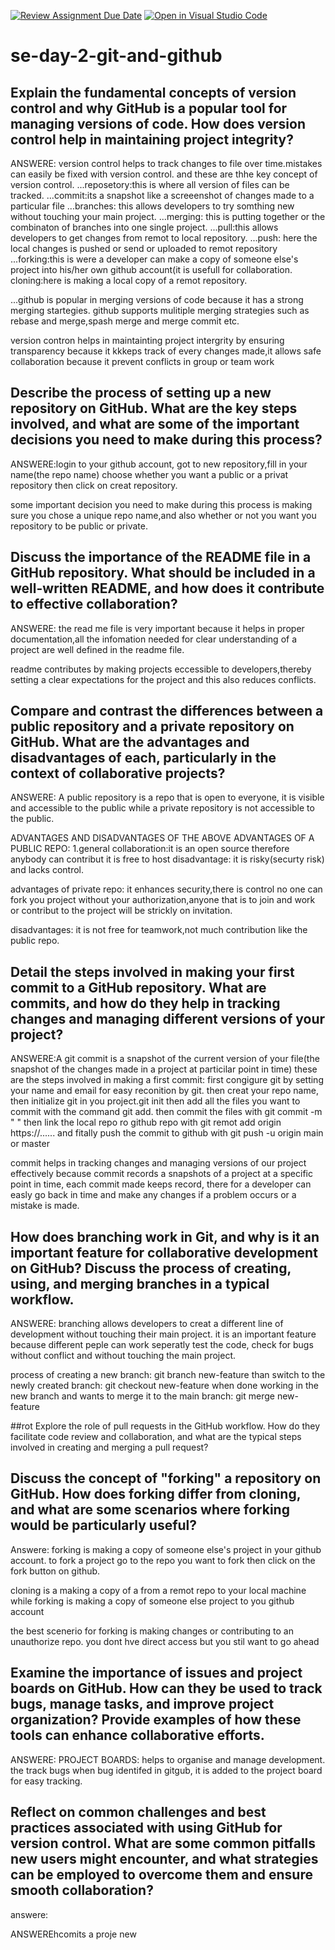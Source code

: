 [![Review Assignment Due Date](https://classroom.github.com/assets/deadline-readme-button-22041afd0340ce965d47ae6ef1cefeee28c7c493a6346c4f15d667ab976d596c.svg)](https://classroom.github.com/a/8wgCKhpZ)
[![Open in Visual Studio Code](https://classroom.github.com/assets/open-in-vscode-2e0aaae1b6195c2367325f4f02e2d04e9abb55f0b24a779b69b11b9e10269abc.svg)](https://classroom.github.com/online_ide?assignment_repo_id=18424306&assignment_repo_type=AssignmentRepo)
# se-day-2-git-and-github
## Explain the fundamental concepts of version control and why GitHub is a popular tool for managing versions of code. How does version control help in maintaining project integrity?

ANSWERE: version control helps to track changes to file over time.mistakes can easily be fixed with version control. and these are thhe key concept of version control. 
...reposetory:this is where all version of files can be tracked.
...commit:its a snapshot like a screeenshot of changes made to a particular file
...branches: this  allows developers to try somthing new without touching your main project.
...merging: this is putting together or the combinaton of branches into one single project.
...pull:this allows developers to get changes from remot to local repository.
...push: here the local changes is pushed or send or uploaded to remot repository
...forking:this is were a developer can make a copy of someone else's project into his/her own github account(it is usefull for collaboration.
cloning:here is making a local copy of a remot repository.

...github is popular in merging versions of code because it has a strong merging startegies. github supports mulitiple merging strategies such as rebase and merge,spash merge and merge commit etc.

version contron helps in maintainting project intergrity by ensuring transparency because it kkkeps track of every changes made,it allows safe collaboration because it prevent conflicts in group or team work

## Describe the process of setting up a new repository on GitHub. What are the key steps involved, and what are some of the important decisions you need to make during this process?

ANSWERE:login to your github account, got to new repository,fill in your name(the repo name) choose whether you want a public or a privat repository then click on creat repository.

some important decision you need to make during this process is making sure you chose a unique repo name,and also whether or not you want you repository to be public or private.

## Discuss the importance of the README file in a GitHub repository. What should be included in a well-written README, and how does it contribute to effective collaboration?

ANSWERE: the read me file is very important because it helps in proper documentation,all the infomation needed for clear understanding of a project are well defined in the readme file.

readme contributes by making projects eccessible to developers,thereby setting a clear expectations for the project and this also reduces conflicts.

## Compare and contrast the differences between a public repository and a private repository on GitHub. What are the advantages and disadvantages of each, particularly in the context of collaborative projects?

ANSWERE: A public repository is a repo that is open to everyone, it is visible and accessible to the public while a private repository is not accessible to the public.

ADVANTAGES AND DISADVANTAGES OF THE ABOVE
ADVANTAGES OF A PUBLIC REPO:
1.general collaboration:it is an open source therefore anybody can contribut
it is free to host
disadvantage:
it is risky(securty risk) and lacks control.

advantages of private repo:
it enhances security,there is control no one can fork you project without your authorization,anyone that is to join and work or contribut to the project will be strickly on invitation.

disadvantages:
it is not free for teamwork,not much contribution like the public repo.




## Detail the steps involved in making your first commit to a GitHub repository. What are commits, and how do they help in tracking changes and managing different versions of your project?

ANSWERE:A git commit is a snapshot of the current version of your file(the snapshot of the changes made in a project at particilar point in time)
these are the steps involved in making a first commit:
first congigure git by setting your name and email for easy reconition by git.
then creat your repo name,
then initialize git in you project.git init
then add all the files you want to commit with the command git add.
then commit the files with git commit -m " "
then link the local repo  ro github repo with git remot add origin https://......
and fitally push the commit to github with git push -u origin main or master

commit helps in tracking changes and managing  versions of our project effectively because commit records a snapshots of a project at a specific point in time, each commit made keeps record, there for a developer can easly go back in time and make any changes if a problem occurs or a mistake is made.



## How does branching work in Git, and why is it an important feature for collaborative development on GitHub? Discuss the process of creating, using, and merging branches in a typical workflow.

ANSWERE: branching allows developers to creat a different line of development without touching their main project. it is an important feature because different peple can work seperatly test the code, check for bugs without conflict and without touching the main project.

process of creating a new branch: git branch new-feature
than switch to the newly created branch: git checkout new-feature
when done working in the new branch and wants to merge it to the main branch: git merge new-feature

##rot Explore the role of pull requests in the GitHub workflow. How do they facilitate code review and collaboration, and what are the typical steps involved in creating and merging a pull request?

## Discuss the concept of "forking" a repository on GitHub. How does forking differ from cloning, and what are some scenarios where forking would be particularly useful?

Answere: forking is making a copy of someone else's project in your github account. to fork a project go to the repo you want to fork then  click on the fork button on github.

cloning is a making a copy of a from a remot repo to your local machine
while forking is making a copy of  someone else project to you github account

the best scenerio for forking is making changes or  contributing  to  an unauthorize repo. you dont hve direct access but you stil want to go ahead

## Examine the importance of issues and project boards on GitHub. How can they be used to track bugs, manage tasks, and improve project organization? Provide examples of how these tools can enhance collaborative efforts.

ANSWERE: PROJECT BOARDS: helps to organise and manage development.
the track bugs when bug identifed in gitgub, it is added to the project board for easy tracking.

## Reflect on common challenges and best practices associated with using GitHub for version control. What are some common pitfalls new users might encounter, and what strategies can be employed to overcome them and ensure smooth collaboration?

answere:
 
ANSWEREhcomits a proje new
